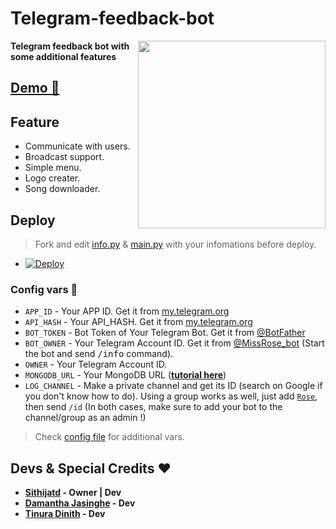 # Telegram-feedback-bot
<div align="right">
 
 <img src="https://telegra.ph/file/f5bd79e18c655e7c4f955.jpg" align="right" width="300" height="300"/>
</div>

<p><b>Telegram feedback bot with some additional features</b></p> 

## [Demo 💎](https://t.me/ImSithijaBot)

## Feature
- Communicate with users.
- Broadcast support.
- Simple menu.
- Logo creater.
- Song downloader.

## Deploy
> Fork and edit [info.py](https://github.com/Sithijatd/Telegram-feedback-bot/blob/main/info.py) & [main.py](https://github.com/Sithijatd/Telegram-feedback-bot/blob/main/bot/main.py) with your infomations before deploy.

- [![Deploy](https://www.herokucdn.com/deploy/button.svg)](https://heroku.com/deploy?) 

### Config vars 📖
- `APP_ID` - Your APP ID. Get it from [my.telegram.org](my.telegram.org)
- `API_HASH` - Your API_HASH. Get it from [my.telegram.org](my.telegram.org)
- `BOT_TOKEN` - Bot Token of Your Telegram Bot. Get it from [@BotFather](https://t.me/BotFather)
- `BOT_OWNER` - Your Telegram Account ID. Get it from [@MissRose_bot](https://t.me/MissRose_bot) (Start the bot and send <samp>/info</samp> command).
- `OWNER` - Your Telegram Account ID.
- `MONGODB_URL` - Your MongoDB URL ([**tutorial here**](http://www.youtube.com/watch?v=YjHfBW8RxiU))
- `LOG_CHANNEL` - Make a private channel and get its ID (search on Google if you don't know how to do). Using a group works as well, just add [`Rose`](https://t.me/MissRose_bot?startgroup=startbot), then send `/id` (In both cases, make sure to add your bot to the channel/group as an admin !)
> Check [config file](https://github.com/Sithijatd/Telegram-feedback-bot/blob/main/info.py) for additional vars.

## Devs & Special Credits ❤

- **[Sithijatd](https://github.com/WKRPrabashwara) - Owner | Dev**
- **[Damantha Jasinghe](https://github.com/Damantha126) - Dev**
-  **[Tinura Dinith](https://github.com/TinuraD) - Dev**
 </br></br>
